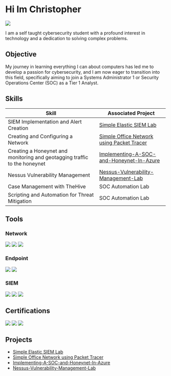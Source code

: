 # Hi Im Christopher
<a href="https://www.linkedin.com/in/christopher-hinksmon-650152283/"><img src="https://img.shields.io/badge/-LinkedIn-0072b1?&style=fpr-the-badge&logo=linkedin&logoColor=white" /></a>

I am a self taught cybersecurity student with a profound interest in technology and a dedication to solving complex problems.


## Objective

My journey in learning everything I can about computers has led me to develop a passion for cybersecurity, and I am now eager to transition into this field, specifically aiming to join a Systems Administrator 1 or Security Operations Center (SOC) as a Tier 1 Analyst.

## Skills
| Skill                                         | Associated Project         |
|-----------------------------------------------|----------------------------|
| SIEM Implementation and Alert Creation          | <a href="https://github.com/hinksmon/Simple-SIEM-">Simple Elastic SIEM Lab</a>|
| Creating and Configuring a Network | <a href="https://github.com/hinksmon/Simple-Office-Network-using-Packet-Tracer)">Simple Office Network using Packet Tracer</a>|
| Creating a Honeynet and monitoring  and geotagging traffic to the honeynet | <a href="https://github.com/hinksmon/Implementing-A-SOC-and-Honeynet-In-Azure1)">Implementing-A-SOC-and-Honeynet-In-Azure</a> |
| Nessus Vulnerability Management | <a href="https://github.com/hinksmon/Nessus-Vulnerability-Management-Lab">Nessus-Vulnerability-Management-Lab</a> |
| Case Management with TheHive                  | SOC Automation Lab|
| Scripting and Automation for Threat Mitigation | SOC Automation Lab

## Tools


### Network
<div>
    <img src="https://img.shields.io/badge/-Wireshark-1679A7?&style=for-the-badge&logo=Wireshark&logoColor=white" />
    <img src="https://img.shields.io/badge/-Suricata-EF3B2D?&style=for-the-badge&logo=Suricata&logoColor=white" />
    <img src="https://img.shields.io/badge/-Zeek-777BB4?&style=for-the-badge&logo=Zeek&logoColor=white" />
</div>

### Endpoint
<div>
    <img src="https://img.shields.io/badge/-Microsoft_Defender_for_Endpoint-00A4EF?&style=for-the-badge&logo=Microsoft&logoColor=white" />
    <img src="https://img.shields.io/badge/-Velociraptor-4B275F?&style=for-the-badge&logo=Velociraptor&logoColor=white" />
</div>

### SIEM
<div>
    <img src="https://img.shields.io/badge/-Splunk-000000?&style=for-the-badge&logo=Splunk&logoColor=white" />
    <img src="https://img.shields.io/badge/-Elastic-005571?&style=for-the-badge&logo=Elastic&logoColor=white" />
    <img src="https://img.shields.io/badge/-Microsoft%20Sentinel-0089D6?&style=for-the-badge&logo=microsoftazure&logoColor=white" />

</div>

## Certifications

<div>
<img src="https://img.shields.io/badge/-Security%2B-FF0000?&style=for-the-badge&logo=CompTIA&logoColor=white" />
<img src="https://img.shields.io/badge/-Google%20Cybersecurity%20Certificate-4285F4?&style=for-the-badge&logo=google&logoColor=white" />
<img src="https://img.shields.io/badge/-Splunk-000000?&style=for-the-badge&logo=Splunk&logoColor=white" />



</div>

## Projects
- <a href="https://github.com/hinksmon/Simple-SIEM-">Simple Elastic SIEM Lab</a>
- <a href="https://github.com/hinksmon/Simple-Office-Network-using-Packet-Tracer)">Simple Office Network using Packet Tracer</a>
- <a href="https://github.com/hinksmon/Implementing-A-SOC-and-Honeynet-In-Azure1)">Implementing-A-SOC-and-Honeynet-In-Azure</a>
- <a href="https://github.com/hinksmon/Nessus-Vulnerability-Management-Lab">Nessus-Vulnerability-Management-Lab
